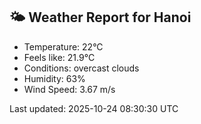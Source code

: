 <!-- WEATHER-START -->
## 🌤 Weather Report for Hanoi

- Temperature: 22°C
- Feels like: 21.9°C
- Conditions: overcast clouds
- Humidity: 63%
- Wind Speed: 3.67 m/s

Last updated: 2025-10-24 08:30:30 UTC
<!-- WEATHER-END -->
